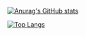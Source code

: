[![Anurag's GitHub stats](https://github-readme-stats.vercel.app/api?username=andrevzs)](https://github.com/anuraghazra/github-readme-stats&show_icons=true&theme=github_dark)

[![Top Langs](https://github-readme-stats.vercel.app/api/top-langs/?username=andrevzs&layout=compact)](https://github.com/anuraghazra/github-readme-stats*theme=github_dark)
